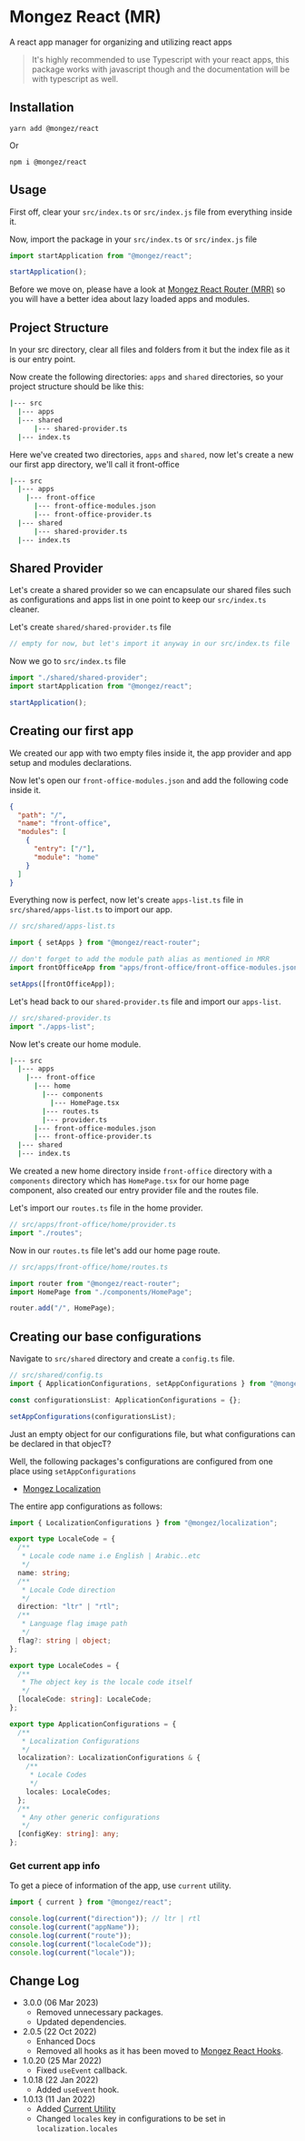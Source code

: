 # Mongez React (MR)

A react app manager for organizing and utilizing react apps

> It's highly recommended to use Typescript with your react apps, this package works with javascript though and the documentation will be with typescript as well.

## Installation

`yarn add @mongez/react`

Or

`npm i @mongez/react`

## Usage

First off, clear your `src/index.ts` or `src/index.js` file from everything inside it.

Now, import the package in your `src/index.ts` or `src/index.js` file

```ts
import startApplication from "@mongez/react";

startApplication();
```

Before we move on, please have a look at [Mongez React Router (MRR)](https://github.com/hassanzohdy/react-router) so you will have a better idea about lazy loaded apps and modules.

## Project Structure

In your src directory, clear all files and folders from it but the index file as it is our entry point.

Now create the following directories: `apps` and `shared` directories, so your project structure should be like this:

```bash
|--- src
  |--- apps
  |--- shared
      |--- shared-provider.ts
  |--- index.ts
```

Here we've created two directories, `apps` and `shared`, now let's create a new our first app directory, we'll call it front-office

```bash
|--- src
  |--- apps
    |--- front-office
      |--- front-office-modules.json
      |--- front-office-provider.ts
  |--- shared
      |--- shared-provider.ts
  |--- index.ts
```

## Shared Provider

Let's create a shared provider so we can encapsulate our shared files such as configurations and apps list in one point to keep our `src/index.ts` cleaner.

Let's create `shared/shared-provider.ts` file

```ts
// empty for now, but let's import it anyway in our src/index.ts file
```

Now we go to `src/index.ts` file

```ts
import "./shared/shared-provider";
import startApplication from "@mongez/react";

startApplication();
```

## Creating our first app

We created our app with two empty files inside it, the app provider and app setup and modules declarations.

Now let's open our `front-office-modules.json` and add the following code inside it.

```json
{
  "path": "/",
  "name": "front-office",
  "modules": [
    {
      "entry": ["/"],
      "module": "home"
    }
  ]
}
```

Everything now is perfect, now let's create `apps-list.ts` file in `src/shared/apps-list.ts` to import our app.

```ts
// src/shared/apps-list.ts

import { setApps } from "@mongez/react-router";

// don't forget to add the module path alias as mentioned in MRR
import frontOfficeApp from "apps/front-office/front-office-modules.json";

setApps([frontOfficeApp]);
```

Let's head back to our `shared-provider.ts` file and import our `apps-list`.

```ts
// src/shared-provider.ts
import "./apps-list";
```

Now let's create our home module.

```bash
|--- src
  |--- apps
    |--- front-office
      |--- home
        |--- components
          |--- HomePage.tsx
        |--- routes.ts
        |--- provider.ts
      |--- front-office-modules.json
      |--- front-office-provider.ts
  |--- shared
  |--- index.ts
```

We created a new home directory inside `front-office` directory with a `components` directory which has `HomePage.tsx` for our home page component, also created our entry provider file and the routes file.

Let's import our `routes.ts` file in the home provider.

```ts
// src/apps/front-office/home/provider.ts
import "./routes";
```

Now in our `routes.ts` file let's add our home page route.

```ts
// src/apps/front-office/home/routes.ts

import router from "@mongez/react-router";
import HomePage from "./components/HomePage";

router.add("/", HomePage);
```

## Creating our base configurations

Navigate to `src/shared` directory and create a `config.ts` file.

```ts
// src/shared/config.ts
import { ApplicationConfigurations, setAppConfigurations } from "@mongez/react";

const configurationsList: ApplicationConfigurations = {};

setAppConfigurations(configurationsList);
```

Just an empty object for our configurations file, but what configurations can be declared in that objecT?

Well, the following packages's configurations are configured from one place using `setAppConfigurations`

- [Mongez Localization](https://github.com/hassanzohdy/mongez-localization#configuration-setup)

The entire app configurations as follows:

```ts
import { LocalizationConfigurations } from "@mongez/localization";

export type LocaleCode = {
  /**
   * Locale code name i.e English | Arabic..etc
   */
  name: string;
  /**
   * Locale Code direction
   */
  direction: "ltr" | "rtl";
  /**
   * Language flag image path
   */
  flag?: string | object;
};

export type LocaleCodes = {
  /**
   * The object key is the locale code itself
   */
  [localeCode: string]: LocaleCode;
};

export type ApplicationConfigurations = {
  /**
   * Localization Configurations
   */
  localization?: LocalizationConfigurations & {
    /**
     * Locale Codes
     */
    locales: LocaleCodes;
  };
  /**
   * Any other generic configurations
   */
  [configKey: string]: any;
};
```

### Get current app info

To get a piece of information of the app, use `current` utility.

```ts
import { current } from "@mongez/react";

console.log(current("direction")); // ltr | rtl
console.log(current("appName"));
console.log(current("route"));
console.log(current("localeCode"));
console.log(current("locale"));
```

## Change Log

- 3.0.0 (06 Mar 2023)
  - Removed unnecessary packages.
  - Updated dependencies.
- 2.0.5 (22 Oct 2022)
  - Enhanced Docs
  - Removed all hooks as it has been moved to [Mongez React Hooks](https://github.com/hassanzohdy/react-hooks).
- 1.0.20 (25 Mar 2022)
  - Fixed `useEvent` callback.
- 1.0.18 (22 Jan 2022)
  - Added `useEvent` hook.
- 1.0.13 (11 Jan 2022)
  - Added [Current Utility](#get-current-app-info)
  - Changed `locales` key in configurations to be set in `localization.locales`
